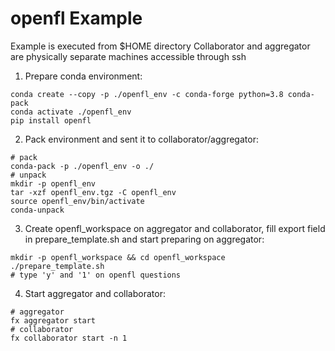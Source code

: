 # openfl Example

Example is executed from $HOME directory
Collaborator and aggregator are physically separate machines accessible through ssh
1. Prepare conda environment:

```
conda create --copy -p ./openfl_env -c conda-forge python=3.8 conda-pack
conda activate ./openfl_env
pip install openfl
```

2. Pack environment and sent it to collaborator/aggregator:
```
# pack
conda-pack -p ./openfl_env -o ./
# unpack
mkdir -p openfl_env
tar -xzf openfl_env.tgz -C openfl_env
source openfl_env/bin/activate
conda-unpack
```

3. Create openfl_workspace on aggregator and collaborator, fill export field in prepare_template.sh and start preparing on aggregator:
```
mkdir -p openfl_workspace && cd openfl_workspace
./prepare_template.sh
# type 'y' and '1' on openfl questions
```

4. Start aggregator and collaborator:
```
# aggregator
fx aggregator start
# collaborator
fx collaborator start -n 1
```
